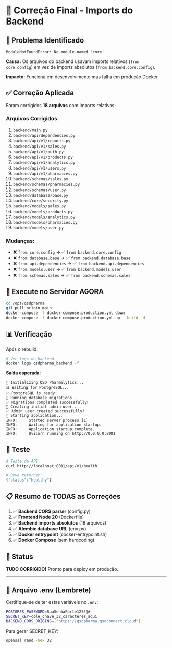 # 🔧 Correção Final - Imports do Backend

## 🐛 Problema Identificado

```
ModuleNotFoundError: No module named 'core'
```

**Causa:** Os arquivos do backend usavam imports relativos (`from core.config`) em vez de imports absolutos (`from backend.core.config`).

**Impacto:** Funciona em desenvolvimento mas falha em produção Docker.

## ✅ Correção Aplicada

Foram corrigidos **18 arquivos** com imports relativos:

### Arquivos Corrigidos:
1. `backend/main.py`
2. `backend/api/dependencies.py`
3. `backend/api/v1/reports.py`
4. `backend/api/v1/sales.py`
5. `backend/api/v1/auth.py`
6. `backend/api/v1/products.py`
7. `backend/api/v1/analytics.py`
8. `backend/api/v1/users.py`
9. `backend/api/v1/pharmacies.py`
10. `backend/schemas/sales.py`
11. `backend/schemas/pharmacies.py`
12. `backend/schemas/user.py`
13. `backend/database/base.py`
14. `backend/core/security.py`
15. `backend/models/sales.py`
16. `backend/models/products.py`
17. `backend/models/analytics.py`
18. `backend/models/pharmacies.py`
19. `backend/models/user.py`

### Mudanças:
- ❌ `from core.config` → ✅ `from backend.core.config`
- ❌ `from database.base` → ✅ `from backend.database.base`
- ❌ `from api.dependencies` → ✅ `from backend.api.dependencies`
- ❌ `from models.user` → ✅ `from backend.models.user`
- ❌ `from schemas.sales` → ✅ `from backend.schemas.sales`

## 🚀 Execute no Servidor AGORA

```bash
cd /opt/qsdpharma
git pull origin main
docker-compose -f docker-compose.production.yml down
docker-compose -f docker-compose.production.yml up --build -d
```

## 📊 Verificação

Após o rebuild:

```bash
# Ver logs do backend
docker logs qsdpharma_backend -f
```

**Saída esperada:**
```
🔧 Initializing QSD Pharmalytics...
📊 Waiting for PostgreSQL...
✅ PostgreSQL is ready!
🔄 Running database migrations...
✅ Migrations completed successfully!
👤 Creating initial admin user...
✅ Admin user created successfully!
🚀 Starting application...
INFO:     Started server process [1]
INFO:     Waiting for application startup.
INFO:     Application startup complete.
INFO:     Uvicorn running on http://0.0.0.0:8001
```

## 🧪 Teste

```bash
# Teste da API
curl http://localhost:8001/api/v1/health

# Deve retornar:
{"status":"healthy"}
```

## 📋 Resumo de TODAS as Correções

1. ✅ **Backend CORS parser** (config.py)
2. ✅ **Frontend Node 20** (Dockerfile)
3. ✅ **Backend imports absolutos** (18 arquivos)
4. ✅ **Alembic database URL** (env.py)
5. ✅ **Docker entrypoint** (docker-entrypoint.sh)
6. ✅ **Docker Compose** (sem hardcoding)

## 🎉 Status

**TUDO CORRIGIDO!** Pronto para deploy em produção.

---

## 📌 Arquivo .env (Lembrete)

Certifique-se de ter estas variáveis no `.env`:

```bash
POSTGRES_PASSWORD=SuaSenhaForte123!@#
SECRET_KEY=cole_chave_32_caracteres_aqui
BACKEND_CORS_ORIGINS=["https://qsdpharma.qsdconnect.cloud"]
```

Para gerar SECRET_KEY:
```bash
openssl rand -hex 32
```
